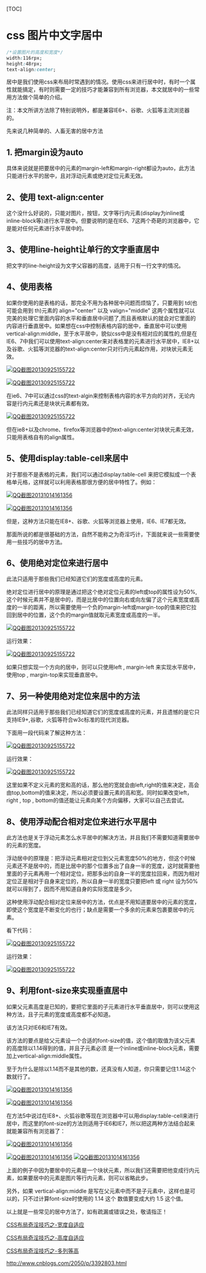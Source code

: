 [TOC]



# css 图片中文字居中



```css
/*设置图片的高度和宽度*/
width:116rpx;
height:48rpx;
text-align:center;
```



居中是我们使用css来布局时常遇到的情况。使用css来进行居中时，有时一个属性就能搞定，有时则需要一定的技巧才能兼容到所有浏览器，本文就居中的一些常用方法做个简单的介绍。

注：本文所讲方法除了特别说明外，都是兼容IE6+、谷歌、火狐等主流浏览器的。

先来说几种简单的、人畜无害的居中方法

## **1. 把margin设为auto**

具体来说就是把要居中的元素的margin-left和margin-right都设为auto，此方法只能进行水平的居中，且对浮动元素或绝对定位元素无效。

## **2、使用 text-align:center**

这个没什么好说的，只能对图片，按钮，文字等行内元素(display为inline或inline-block等)进行水平居中。但要说明的是在IE6、7这两个奇葩的浏览器中，它是能对任何元素进行水平居中的。

## **3、使用line-height让单行的文字垂直居中**

把文字的line-height设为文字父容器的高度，适用于只有一行文字的情况。

## **4、使用表格**

如果你使用的是表格的话，那完全不用为各种居中问题而烦恼了，只要用到 td(也可能会用到 th)元素的 align="center" 以及 valign="middle" 这两个属性就可以完美的处理它里面内容的水平和垂直居中问题了,而且表格默认的就会对它里面的内容进行垂直居中。如果想在css中控制表格内容的居中，垂直居中可以使用 vertical-align:middle，至于水平居中，貌似css中是没有相对应的属性的,但是在IE6、7中我们可以使用text-align:center来对表格里的元素进行水平居中，IE8+以及谷歌、火狐等浏览器的text-align:center只对行内元素起作用，对块状元素无效。

[![QQ截图20130925155722](https://images0.cnblogs.com/blog/130623/201310/28171704-4eeb424b8c5f4e8d85731c9ec2d40c05.png)](https://images0.cnblogs.com/blog/130623/201310/28171704-b74614f47a0e4ac6bd8886e7bd062a82.png)

[![QQ截图20130925155722](https://images0.cnblogs.com/blog/130623/201310/28171705-ffc45f8595c14167af61491e7ca4e988.png)](https://images0.cnblogs.com/blog/130623/201310/28171704-ad286829d976424d9d86a87b309b456f.png)

在ie6、7中可以通过css的text-algin来控制表格内容的水平方向的对齐，无论内容是行内元素还是块状元素都有效。

[![QQ截图20130925155722](https://images0.cnblogs.com/blog/130623/201310/28171706-78d670bf5b4b459390bd1aed0ece7ba0.png)](https://images0.cnblogs.com/blog/130623/201310/28171705-70ba7fc45d9a4c2d9e8fbb9d7ec3bb30.png)

但在ie8+以及chrome、firefox等浏览器中的text-align:center对块状元素无效，只能用表格自有的align属性。

## **5、使用display:table-cell来居中**

对于那些不是表格的元素，我们可以通过display:table-cell 来把它模拟成一个表格单元格，这样就可以利用表格那很方便的居中特性了。例如：

[![QQ截图20131014161356](https://images0.cnblogs.com/blog/130623/201310/28171707-cf7a39a969e74ae69f9e1e87ff1dbc5c.png)](https://images0.cnblogs.com/blog/130623/201310/28171706-c909059d599a4d7bac56c5c19fe0d1f7.png)

[![QQ截图20131014161356](https://images0.cnblogs.com/blog/130623/201310/28171707-793b70047a424ec29487b85b8f7f483c.png)](https://images0.cnblogs.com/blog/130623/201310/28171707-4b8ab1cb98e54633bd5a63e2f5861886.png)

但是，这种方法只能在IE8+、谷歌、火狐等浏览器上使用，IE6、IE7都无效。

 

那面所说的都是很基础的方法，自然不能称之为奇淫巧计，下面就来说一些需要使用一些技巧的居中方法。

## **6、使用绝对定位来进行居中**

此法只适用于那些我们已经知道它们的宽度或高度的元素。

绝对定位进行居中的原理是通过把这个绝对定位元素的left或top的属性设为50%,这个时候元素并不是居中的，而是比居中的位置向右或向左偏了这个元素宽度或高度的一半的距离，所以需要使用一个负的margin-left或margin-top的值来把它拉回到居中的位置，这个负的margin值就取元素宽度或高度的一半。

[![QQ截图20130925155722](https://images0.cnblogs.com/blog/130623/201310/28171708-266c44999e164e9f9e1e3efeeb736a87.png)](https://images0.cnblogs.com/blog/130623/201310/28171708-298bfbe469f540989b97a2da4907ba2c.png)

运行效果：

[![QQ截图20130925155722](https://images0.cnblogs.com/blog/130623/201310/28171709-ee9a9ceaf411442ca958cdeb164c4886.png)](https://images0.cnblogs.com/blog/130623/201310/28171708-18390dbccea6478b85a4d13e34648fb1.png)

如果只想实现一个方向的居中，则可以只使用left , margin-left 来实现水平居中，使用top , margin-top来实现垂直居中。

 

## **7、另一种使用绝对定位来居中的方法**

此法同样只适用于那些我们已经知道它们的宽度或高度的元素，并且遗憾的是它只支持IE9+,谷歌，火狐等符合w3c标准的现代浏览器。

下面用一段代码来了解这种方法：

[![QQ截图20130925155722](https://images0.cnblogs.com/blog/130623/201310/28171710-5b31367eba804b19b0a5170f94ba75bc.png)](https://images0.cnblogs.com/blog/130623/201310/28171709-bbe4bd7ad1af4171b4be67d452743748.png)

运行效果：

[![QQ截图20130925155722](https://images0.cnblogs.com/blog/130623/201310/28171710-bef16fdab7bf4aa5aa99d80c53e80b50.png)](https://images0.cnblogs.com/blog/130623/201310/28171710-b685e779b7ec4109abe9e67022c007e9.png)

这里如果不定义元素的宽和高的话，那么他的宽就会由left,right的值来决定，高会由top,bottom的值来决定，所以必须要设置元素的高和宽。同时如果改变left，right , top , bottom的值还能让元素向某个方向偏移，大家可以自己去尝试。

 

## **8、使用浮动配合相对定位来进行水平居中**

此方法也是关于浮动元素怎么水平居中的解决方法，并且我们不需要知道需要居中的元素的宽度。

浮动居中的原理是：把浮动元素相对定位到父元素宽度50%的地方，但这个时候元素还不是居中的，而是比居中的那个位置多出了自身一半的宽度，这时就需要他里面的子元素再用一个相对定位，把那多出的自身一半的宽度拉回来，而因为相对定位正是相对于自身来定位的，所以自身一半的宽度只要把left 或 right 设为50%就可以得到了，因而不用知道自身的实际宽度是多少。

这种使用浮动配合相对定位来居中的方法，优点是不用知道要居中的元素的宽度，即使这个宽度是不断变化的也行；缺点是需要一个多余的元素来包裹要居中的元素。

看下代码：

[![QQ截图20130925155722](https://images0.cnblogs.com/blog/130623/201310/28171711-a28d15febf2a4adaabb5e0861ffe650e.png)](https://images0.cnblogs.com/blog/130623/201310/28171711-ae736e6c8a0b4b069aca4363d987344d.png)

 

运行效果：

[![QQ截图20130925155722](https://images0.cnblogs.com/blog/130623/201310/28171712-1885d4fa00474c8cacdcb9f14fc5112f.png)](https://images0.cnblogs.com/blog/130623/201310/28171712-99fd09e3f075418b98fd8c6b50bbb202.png)

 

## **9、利用font-size来实现垂直居中**

如果父元素高度是已知的，要把它里面的子元素进行水平垂直居中，则可以使用这种方法，且子元素的宽度或高度都不必知道。

该方法只对IE6和IE7有效。

该方法的要点是给父元素设一个合适的font-size的值，这个值的取值为该父元素的高度除以1.14得到的值，并且子元素必须 是一个inline或inline-block元素，需要加上vertical-align:middle属性。

至于为什么是除以1.14而不是其他的数，还真没有人知道，你只需要记住1.14这个数就行了。

[![QQ截图20131014161356](https://images0.cnblogs.com/blog/130623/201310/28171713-3f7f8bf7e29442a68b55426c130a6e18.png)](https://images0.cnblogs.com/blog/130623/201310/28171713-8500b560dfc543bc9727be5d45ec7389.png)

[![QQ截图20131014161356](https://images0.cnblogs.com/blog/130623/201310/28171714-56e123af82034251a2253d9d6b4618ab.png)](https://images0.cnblogs.com/blog/130623/201310/28171713-023973e5b7ce46b0a85392a2c28f8351.png)

在方法5中说过在IE8+、火狐谷歌等现在浏览器中可以用display:table-cell来进行居中，而这里的font-size的方法则适用于IE6和IE7，所以把这两种方法结合起来就能兼容所有浏览器了：

[![QQ截图20131014161356](https://images0.cnblogs.com/blog/130623/201310/28171714-dc6838c0b518438cbc81dbeccb8c86e6.png)](https://images0.cnblogs.com/blog/130623/201310/28171714-ce734177d0a645bfb676b05be4df5bb3.png)

[![QQ截图20131014161356](https://images0.cnblogs.com/blog/130623/201310/28171715-b85396f1f81c4df0b7548ede39934027.png)](https://images0.cnblogs.com/blog/130623/201310/28171715-13accc6c29c44ad1a935cca5a7d0d3e0.png)         [![QQ截图20131014161356](https://images0.cnblogs.com/blog/130623/201310/28171716-536bef0bf8b64b2cb6fc1c500d6fd899.png)](https://images0.cnblogs.com/blog/130623/201310/28171716-bd3a8ef0327e4eb48e7891df3fb8f284.png)

上面的例子中因为要居中的元素是一个块状元素，所以我们还需要把他变成行内元素，如果要居中的元素是图片等行内元素，则可以省略此步。

另外，如果 vertical-align:middle 是写在父元素中而不是子元素中，这样也是可以的，只不过计算font-size时使用的  1.14 这个 数值要变成大约 1.5 这个值。

 

以上就是一些常见的居中方法了，如有疏漏或错误之处，敬请指正！

 

[CSS布局奇淫技巧之-宽度自适应](http://www.cnblogs.com/2050/archive/2012/07/30/2614852.html)

[CSS布局奇淫技巧之-高度自适应](http://www.cnblogs.com/2050/archive/2012/07/30/2615260.html)

[CSS布局奇淫技巧之-多列等高](http://www.cnblogs.com/2050/archive/2012/07/31/2616460.html)





http://www.cnblogs.com/2050/p/3392803.html